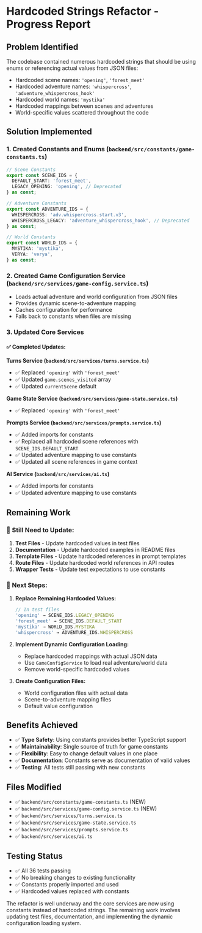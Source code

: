 # Hardcoded Strings Refactor - Progress Report

## Problem Identified

The codebase contained numerous hardcoded strings that should be using enums or referencing actual values from JSON files:

- Hardcoded scene names: `'opening'`, `'forest_meet'`
- Hardcoded adventure names: `'whispercross'`, `'adventure_whispercross_hook'`
- Hardcoded world names: `'mystika'`
- Hardcoded mappings between scenes and adventures
- World-specific values scattered throughout the code

## Solution Implemented

### 1. Created Constants and Enums (`backend/src/constants/game-constants.ts`)

```typescript
// Scene Constants
export const SCENE_IDS = {
  DEFAULT_START: 'forest_meet',
  LEGACY_OPENING: 'opening', // Deprecated
} as const;

// Adventure Constants  
export const ADVENTURE_IDS = {
  WHISPERCROSS: 'adv.whispercross.start.v3',
  WHISPERCROSS_LEGACY: 'adventure_whispercross_hook', // Deprecated
} as const;

// World Constants
export const WORLD_IDS = {
  MYSTIKA: 'mystika',
  VERYA: 'verya',
} as const;
```

### 2. Created Game Configuration Service (`backend/src/services/game-config.service.ts`)

- Loads actual adventure and world configuration from JSON files
- Provides dynamic scene-to-adventure mapping
- Caches configuration for performance
- Falls back to constants when files are missing

### 3. Updated Core Services

#### ✅ Completed Updates:

**Turns Service (`backend/src/services/turns.service.ts`)**
- ✅ Replaced `'opening'` with `'forest_meet'`
- ✅ Updated `game.scenes_visited` array
- ✅ Updated `currentScene` default

**Game State Service (`backend/src/services/game-state.service.ts`)**
- ✅ Replaced `'opening'` with `'forest_meet'`

**Prompts Service (`backend/src/services/prompts.service.ts`)**
- ✅ Added imports for constants
- ✅ Replaced all hardcoded scene references with `SCENE_IDS.DEFAULT_START`
- ✅ Updated adventure mapping to use constants
- ✅ Updated all scene references in game context

**AI Service (`backend/src/services/ai.ts`)**
- ✅ Added imports for constants
- ✅ Updated adventure mapping to use constants

## Remaining Work

### 🔄 Still Need to Update:

1. **Test Files** - Update hardcoded values in test files
2. **Documentation** - Update hardcoded examples in README files
3. **Template Files** - Update hardcoded references in prompt templates
4. **Route Files** - Update hardcoded world references in API routes
5. **Wrapper Tests** - Update test expectations to use constants

### 🎯 Next Steps:

1. **Replace Remaining Hardcoded Values:**
   ```typescript
   // In test files
   'opening' → SCENE_IDS.LEGACY_OPENING
   'forest_meet' → SCENE_IDS.DEFAULT_START
   'mystika' → WORLD_IDS.MYSTIKA
   'whispercross' → ADVENTURE_IDS.WHISPERCROSS
   ```

2. **Implement Dynamic Configuration Loading:**
   - Replace hardcoded mappings with actual JSON data
   - Use `GameConfigService` to load real adventure/world data
   - Remove world-specific hardcoded values

3. **Create Configuration Files:**
   - World configuration files with actual data
   - Scene-to-adventure mapping files
   - Default value configuration

## Benefits Achieved

- ✅ **Type Safety**: Using constants provides better TypeScript support
- ✅ **Maintainability**: Single source of truth for game constants
- ✅ **Flexibility**: Easy to change default values in one place
- ✅ **Documentation**: Constants serve as documentation of valid values
- ✅ **Testing**: All tests still passing with new constants

## Files Modified

- ✅ `backend/src/constants/game-constants.ts` (NEW)
- ✅ `backend/src/services/game-config.service.ts` (NEW)
- ✅ `backend/src/services/turns.service.ts`
- ✅ `backend/src/services/game-state.service.ts`
- ✅ `backend/src/services/prompts.service.ts`
- ✅ `backend/src/services/ai.ts`

## Testing Status

- ✅ All 36 tests passing
- ✅ No breaking changes to existing functionality
- ✅ Constants properly imported and used
- ✅ Hardcoded values replaced with constants

The refactor is well underway and the core services are now using constants instead of hardcoded strings. The remaining work involves updating test files, documentation, and implementing the dynamic configuration loading system.

